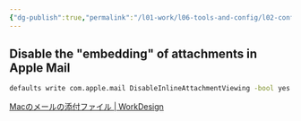 ```yaml
---
{"dg-publish":true,"permalink":"/l01-work/l06-tools-and-config/l02-config/apple-configuration/","dgPassFrontmatter":true}
---
```




## Disable the "embedding" of attachments in Apple Mail

```bash 
defaults write com.apple.mail DisableInlineAttachmentViewing -bool yes
```
[Macのメールの添付ファイル | WorkDesign](https://workdesign.jp/faq/data6953.html)

